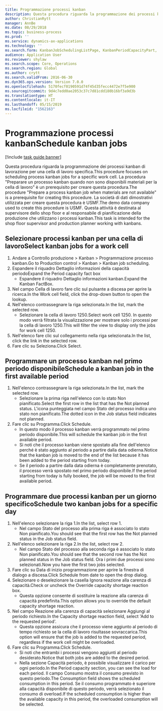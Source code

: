 ```yaml
---
title: Programmazione processi kanban
description: Questa procedura riguarda la programmazione dei processi kanban di lavorazione per una cella di lavoro specifica.
author: ChristianRytt
manager: AnnBe
ms.date: 08/29/2018
ms.topic: business-process
ms.prod: ''
ms.service: dynamics-ax-applications
ms.technology: ''
ms.search.form: KanbanJobSchedulingListPage, KanbanPeriodCapacityPart, SysLookupMultiSelectGrid, KanbanBoardScheduleJobForward
audience: Application User
ms.reviewer: shylaw
ms.search.scope: Core, Operations
ms.search.region: Global
ms.author: crytt
ms.search.validFrom: 2016-06-30
ms.dyn365.ops.version: Version 7.0.0
ms.openlocfilehash: 5170fecf0190591d74f45d35fecc4472e7f5e900
ms.sourcegitcommit: 9d4c7edd0ae2053c37c7d81cdd180b16bf3a9d3b
ms.translationtype: HT
ms.contentlocale: it-IT
ms.lasthandoff: 05/15/2019
ms.locfileid: "1562163"
---
```

# <a name="schedule-kanban-jobs"></a><span data-ttu-id="a2225-103">Programmazione processi kanban</span><span class="sxs-lookup"><span data-stu-id="a2225-103">Schedule kanban jobs</span></span>

[!include [task guide banner](../../includes/task-guide-banner.md)]

<span data-ttu-id="a2225-104">Questa procedura riguarda la programmazione dei processi kanban di lavorazione per una cella di lavoro specifica.</span><span class="sxs-lookup"><span data-stu-id="a2225-104">This procedure focuses on scheduling process kanban jobs for a specific work cell.</span></span> <span data-ttu-id="a2225-105">La procedura "Preparare un processo kanban quando non sono disponibili materiali per la cella di lavoro" è un prerequisito per creare questa procedura.</span><span class="sxs-lookup"><span data-stu-id="a2225-105">The procedure "Prepare a process kanban job when materials are not available" is a prerequisite for creating this procedure.</span></span> <span data-ttu-id="a2225-106">La società di dati dimostrativi utilizzata per creare questa procedura è USMF.</span><span class="sxs-lookup"><span data-stu-id="a2225-106">The demo data company used to create this procedure is USMF.</span></span> <span data-ttu-id="a2225-107">Questa attività è destinata al supervisore dello shop floor e al responsabile di pianificazione della produzione che utilizzano i processi kanban.</span><span class="sxs-lookup"><span data-stu-id="a2225-107">This task is intended for the shop floor supervisor and production planner working with kanbans.</span></span>


## <a name="select-kanban-jobs-for-a-work-cell"></a><span data-ttu-id="a2225-108">Selezionare processi kanban per una cella di lavoro</span><span class="sxs-lookup"><span data-stu-id="a2225-108">Select kanban jobs for a work cell</span></span>
1. <span data-ttu-id="a2225-109">Andare a Controllo produzione > Kanban > Programmazione processo kanban.</span><span class="sxs-lookup"><span data-stu-id="a2225-109">Go to Production control > Kanban > Kanban job scheduling.</span></span>
2. <span data-ttu-id="a2225-110">Espandere il riquadro Dettaglio informazioni della capacità periodo</span><span class="sxs-lookup"><span data-stu-id="a2225-110">Expand the Period capacity fact box</span></span>
    * <span data-ttu-id="a2225-111">Espandere il riquadro Dettaglio informazioni kanban.</span><span class="sxs-lookup"><span data-stu-id="a2225-111">Expand the Kanban FactBox.</span></span>  
3. <span data-ttu-id="a2225-112">Nel campo Cella di lavoro fare clic sul pulsante a discesa per aprire la ricerca.</span><span class="sxs-lookup"><span data-stu-id="a2225-112">In the Work cell field, click the drop-down button to open the lookup.</span></span>
4. <span data-ttu-id="a2225-113">Nell'elenco contrassegnare la riga selezionata.</span><span class="sxs-lookup"><span data-stu-id="a2225-113">In the list, mark the selected row.</span></span>
    * <span data-ttu-id="a2225-114">Selezionare la cella di lavoro 1250.</span><span class="sxs-lookup"><span data-stu-id="a2225-114">Select work cell 1250.</span></span> <span data-ttu-id="a2225-115">In questo modo verrà filtrata la visualizzazione per mostrare solo i processi per la cella di lavoro 1250.</span><span class="sxs-lookup"><span data-stu-id="a2225-115">This will filter the view to display only the jobs for work cell 1250.</span></span>  
5. <span data-ttu-id="a2225-116">Nell'elenco fare clic sul collegamento nella riga selezionata.</span><span class="sxs-lookup"><span data-stu-id="a2225-116">In the list, click the link in the selected row.</span></span>
6. <span data-ttu-id="a2225-117">Fare clic su Seleziona.</span><span class="sxs-lookup"><span data-stu-id="a2225-117">Click Select.</span></span>

## <a name="schedule-a-kanban-job-in-the-first-available-period"></a><span data-ttu-id="a2225-118">Programmare un processo kanban nel primo periodo disponibile</span><span class="sxs-lookup"><span data-stu-id="a2225-118">Schedule a kanban job in the first available period</span></span>
1. <span data-ttu-id="a2225-119">Nell'elenco contrassegnare la riga selezionata.</span><span class="sxs-lookup"><span data-stu-id="a2225-119">In the list, mark the selected row.</span></span>
    * <span data-ttu-id="a2225-120">Selezionare la prima riga nell'elenco con lo stato Non pianificato.</span><span class="sxs-lookup"><span data-stu-id="a2225-120">Select the first row in the list that has the Not planned status.</span></span> <span data-ttu-id="a2225-121">L'icona punteggiata nel campo Stato del processo indica uno stato non pianificato.</span><span class="sxs-lookup"><span data-stu-id="a2225-121">The dotted icon in the Job status field indicates not planned.</span></span>  
2. <span data-ttu-id="a2225-122">Fare clic su Programma.</span><span class="sxs-lookup"><span data-stu-id="a2225-122">Click Schedule.</span></span>
    * <span data-ttu-id="a2225-123">In questo modo il processo kanban verrà programmato nel primo periodo disponibile.</span><span class="sxs-lookup"><span data-stu-id="a2225-123">This will schedule the kanban job in the first available period.</span></span>  
    * <span data-ttu-id="a2225-124">Si noti che il processo kanban viene spostato alla fine dell'elenco perché è stato aggiunto al periodo a partire dalla data odierna.</span><span class="sxs-lookup"><span data-stu-id="a2225-124">Notice that the kanban job is moved to the end of the list because it has been added to the period starting from today.</span></span>  
    * <span data-ttu-id="a2225-125">Se il periodo a partire dalla data odierna è completamente prenotato, il processo verrà spostato nel primo periodo disponibile.</span><span class="sxs-lookup"><span data-stu-id="a2225-125">If the period starting from today is fully booked, the job will be moved to the first available period.</span></span>  

## <a name="schedule-two-kanban-jobs-for-a-specific-day"></a><span data-ttu-id="a2225-126">Programmare due processi kanban per un giorno specifico</span><span class="sxs-lookup"><span data-stu-id="a2225-126">Schedule two kanban jobs for a specific day</span></span>
1. <span data-ttu-id="a2225-127">Nell'elenco selezionare la riga 1.</span><span class="sxs-lookup"><span data-stu-id="a2225-127">In the list, select row 1.</span></span>
    * <span data-ttu-id="a2225-128">Nel campo Stato del processo alla prima riga è associato lo stato Non pianificato.</span><span class="sxs-lookup"><span data-stu-id="a2225-128">You should see that the first row has the Not planned status in the Job status field.</span></span>  
2. <span data-ttu-id="a2225-129">Nell'elenco selezionare la riga 2.</span><span class="sxs-lookup"><span data-stu-id="a2225-129">In the list, select row 2.</span></span>
    * <span data-ttu-id="a2225-130">Nel campo Stato del processo alla seconda riga è associato lo stato Non pianificato.</span><span class="sxs-lookup"><span data-stu-id="a2225-130">You should see that the second row has the Not planned status in the Job status field.</span></span> <span data-ttu-id="a2225-131">Ora i primi due processi sono selezionati.</span><span class="sxs-lookup"><span data-stu-id="a2225-131">Now you have the first two jobs selected.</span></span>  
3. <span data-ttu-id="a2225-132">Fare clic su Data di inizio programmazione per aprire la finestra di dialogo a discesa.</span><span class="sxs-lookup"><span data-stu-id="a2225-132">Click Schedule from date to open the drop dialog.</span></span>
4. <span data-ttu-id="a2225-133">Selezionare o deselezionare la casella Ignora reazione alla carenza di capacità.</span><span class="sxs-lookup"><span data-stu-id="a2225-133">Check or uncheck the Override capacity shortage reaction box.</span></span>
    * <span data-ttu-id="a2225-134">Questa opzione consente di sostituire la reazione alla carenza di capacità predefinita.</span><span class="sxs-lookup"><span data-stu-id="a2225-134">This option allows you to override the default capacity shortage reaction.</span></span>  
5. <span data-ttu-id="a2225-135">Nel campo Reazione alla carenza di capacità selezionare Aggiungi al periodo richiesto.</span><span class="sxs-lookup"><span data-stu-id="a2225-135">In the Capacity shortage reaction field, select 'Add to the requested period'.</span></span>
    * <span data-ttu-id="a2225-136">Questa opzione assicura che il processo viene aggiunto al periodo di tempo richiesto se la cella di lavoro risultasse sovraccarica.</span><span class="sxs-lookup"><span data-stu-id="a2225-136">This option will ensure that the job is added to the requested period, regardless if the work cell might be overloaded.</span></span>  
6. <span data-ttu-id="a2225-137">Fare clic su Programma.</span><span class="sxs-lookup"><span data-stu-id="a2225-137">Click Schedule.</span></span>
    * <span data-ttu-id="a2225-138">Si noti che entrambi i processi vengono aggiunti al periodo desiderato.</span><span class="sxs-lookup"><span data-stu-id="a2225-138">Notice that both jobs are added to the desired period.</span></span>  
    * <span data-ttu-id="a2225-139">Nella sezione Capacità periodo, è possibile visualizzare il carico per ogni periodo.</span><span class="sxs-lookup"><span data-stu-id="a2225-139">In the Period capacity section, you can see the load for each period.</span></span> <span data-ttu-id="a2225-140">Il campo Consumo mostra il consumo previsto in questo periodo.</span><span class="sxs-lookup"><span data-stu-id="a2225-140">The Consumption field shows the scheduled consumption in this period.</span></span> <span data-ttu-id="a2225-141">Se il consumo programmato è superiore alla capacità disponibile di questo periodo, verrà selezionato il consumo di overload.</span><span class="sxs-lookup"><span data-stu-id="a2225-141">If the scheduled consumption is higher than the available capacity in this period, the overloaded consumption will be selected.</span></span>  

